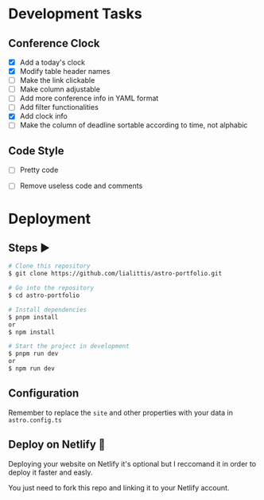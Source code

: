 # Development Tasks

## Conference Clock

- [x] Add a today's clock
- [x] Modify table header names
- [ ] Make the link clickable
- [ ] Make column adjustable
- [ ] Add more conference info in YAML format
- [ ] Add filter functionalities
- [x] Add clock info
- [ ] Make the column of deadline sortable according to time, not alphabic

## Code Style

- [ ] Pretty code
- [ ] Remove useless code and comments


# Deployment

## Steps ▶️

```bash
# Clone this repository
$ git clone https://github.com/lialittis/astro-portfolio.git
```

```bash
# Go into the repository
$ cd astro-portfolio
```

```bash
# Install dependencies
$ pnpm install
or
$ npm install
```

```bash
# Start the project in development
$ pnpm run dev
or
$ npm run dev
```

## Configuration

Remember to replace the `site` and other properties with your data in `astro.config.ts`

## Deploy on Netlify 🚀

Deploying your website on Netlify it's optional but I reccomand it in order to deploy it faster and easly.

You just need to fork this repo and linking it to your Netlify account.
